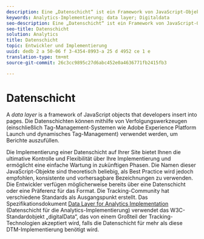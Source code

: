 ```yaml
---
description: Eine „Datenschicht“ ist ein Framework von JavaScript-Objekten, die Entwickler in Seiten einfügen.
keywords: Analytics-Implementierung; data layer; Digitaldata
seo-description: Eine „Datenschicht“ ist ein Framework von JavaScript-Objekten, die Entwickler in Seiten einfügen. Datenschichten können von Tracking-Tools (einschließlich Tag Management-Systemen wie dem Dynamic Tag Management) verwendet werden, um Berichte auszufüllen.
seo-title: Datenschicht
solution: Analytics
title: Datenschicht
topic: Entwickler und Implementierung
uuid: dedb 2 a 50-06 f 3-4354-8993-a 25 d 4952 ce 1 e
translation-type: tm+mt
source-git-commit: 26c3cc9895c27d6abc452e0a4636771fb2415fb3

---
```



# Datenschicht

A _data layer_ is a framework of JavaScript objects that developers insert into pages. Die Datenschichten können mithilfe von Verfolgungswerkzeugen (einschließlich Tag-Management-Systemen wie Adobe Experience Platform Launch und dynamisches Tag-Management) verwendet werden, um Berichte auszufüllen.

Die Implementierung einer Datenschicht auf Ihrer Site bietet Ihnen die ultimative Kontrolle und Flexibilität über Ihre Implementierung und ermöglicht eine einfache Wartung in zukünftigen Phasen. Die Namen dieser JavaScript-Objekte sind theoretisch beliebig, als Best Practice wird jedoch empfohlen, konsistente und vorhersagbare Bezeichnungen zu verwenden. Die Entwickler verfügen möglicherweise bereits über eine Datenschicht oder eine Präferenz für das Format. Die Tracking-Community hat verschiedene Standards als Ausgangspunkt erstellt. Das Spezifikationsdokument [Data Layer for Analytics Implementation](assets/datalayer-documentation.pdf) (Datenschicht für die Analytics-Implementierung) verwendet das W3C-Standardobjekt „digitalData“, das von einem Großteil der Tracking-Technologien akzeptiert wird, falls die Datenschicht für mehr als diese DTM-Implementierung benötigt wird.
